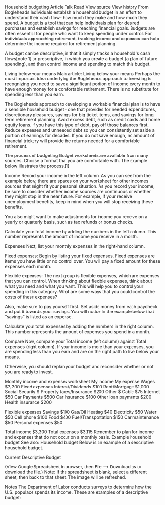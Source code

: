 Household budgeting
Article
Talk
Read
View source
View history
From Bogleheads
Individuals establish a household budget in an effort to understand their cash flow- how much they make and how much they spend. A budget is a tool that can help individuals plan for desired purchases and establish savings for reaching financial goals. Budgets are often essential for people who want to keep spending under control. For individuals approaching retirement, tracking income and expenses can help determine the income required for retirement planning.

A budget can be descriptive, in that it simply tracks a household's cash flows[note 1] or prescriptive, in which you create a budget (a plan of future spending), and then control income and spending to match this budget.

Living below your means
Main article: Living below your means
Perhaps the most important idea underlying the Bogleheads approach to investing is recognizing you need to save a significant portion of income every month to have enough money for a comfortable retirement. There is no substitute for spending less than you earn.

The Bogleheads approach to developing a workable financial plan is to have a sensible household budget - one that provides for needed expenditures, discretionary pleasures, savings for big ticket items, and savings for long term retirement planning. Avoid excess debt, such as credit cards and home equity loans. If you have this type of debt, pay off those balances first. Reduce expenses and unneeded debt so you can consistently set aside a portion of earnings for decades. If you do not save enough, no amount of financial trickery will provide the returns needed for a comfortable retirement.

The process of budgeting
Budget worksheets are available from many sources. Choose a format that you are comfortable with. The example below illustrates the process.[1]

Income
Record your income in the left column. As you can see from the example below, there are spaces on your worksheet for other incomes sources that might fit your personal situation. As you record your income, be sure to consider whether income sources are continuous or whether they might stop in the near future. For example, if your receive unemployment benefits, keep in mind when you will stop receiving these benefits.

You also might want to make adjustments for income you receive on a yearly or quarterly basis, such as tax refunds or bonus checks.

Calculate your total income by adding the numbers in the left column. This number represents the amount of income you receive in a month.

Expenses
Next, list your monthly expenses in the right-hand column.

Fixed expenses: Begin by listing your fixed expenses. Fixed expenses are items you have little or no control over. You will pay a fixed amount for these expenses each month.

Flexible expenses: The next group is flexible expenses, which are expenses that you can control. When thinking about flexible expenses, think about what you need and what you want. This will help you to control your spending in this category. What are some ways that you could control the costs of these expenses?

Also, make sure to pay yourself first. Set aside money from each paycheck and put it towards your savings. You will notice in the example below that “savings” is listed as an expense.

Calculate your total expenses by adding the numbers in the right column. This number represents the amount of expenses you spend in a month.

Compare
Now, compare your Total income (left column) against Total expenses (right column). If your income is more than your expenses, you are spending less than you earn and are on the right path to live below your means.

Otherwise, you should replan your budget and reconsider whether or not you are ready to invest.

Monthly income and expenses worksheet
My income My expense
Wages $3,200 Fixed expenses
Interest/Dividends $100 Rent/Mortgage $1,000
Social Security $ Property taxes/Insurance $200
Other $ Cable $75
Internet $50
Car Payments $500
Car Insurance $100
Other loan payments $200
Health insurance $200

Flexible expenses
Savings $100
Gas/Oil Heating $40
Electricity $50
Water $50
Cell phone $100
Food $400
Fuel/Transportation $150
Car maintenance $50
Personal expenses $50

Total income $3,300 Total expenses $3,115
Remember to plan for income and expenses that do not occur on a monthly basis.
Example household budget
See also: Household budget
Below is an example of a descriptive household budget.

Current Descriptive Budget

(View Google Spreadsheet in browser, then File --> Download as to download the file.)
Note: If the spreadsheet is blank, select a different sheet, then back to that sheet. The image will be refreshed.

Notes
The Department of Labor conducts surveys to determine how the U.S. populace spends its income. These are examples of a descriptive budget:
